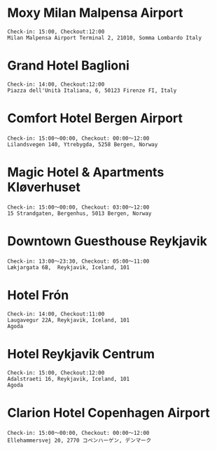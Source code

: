# Moxy Milan Malpensa Airport
```
Check-in: 15:00, Checkout:12:00
Milan Malpensa Airport Terminal 2, 21010, Somma Lombardo Italy
```

# Grand Hotel Baglioni
```
Check-in: 14:00, Checkout:12:00
Piazza dell'Unità Italiana, 6, 50123 Firenze FI, Italy
```

# Comfort Hotel Bergen Airport
```
Check-in: 15:00～00:00, Checkout: 00:00～12:00
Lilandsvegen 140, Ytrebygda, 5258 Bergen, Norway
```

# Magic Hotel & Apartments Kløverhuset
```
Check-in: 15:00～00:00, Checkout: 03:00～12:00
15 Strandgaten, Bergenhus, 5013 Bergen, Norway
```

# Downtown Guesthouse Reykjavik
```
Check-in: 13:00～23:30, Checkout: 05:00～11:00
Lækjargata 6B,  Reykjavik, Iceland, 101
```

# Hotel Frón
```
Check-in: 14:00, Checkout:11:00
Laugavegur 22A, Reykjavik, Iceland, 101
Agoda
```

# Hotel Reykjavik Centrum
```
Check-in: 15:00, Checkout:12:00
Adalstraeti 16, Reykjavik, Iceland, 101
Agoda
```

# Clarion Hotel Copenhagen Airport
```
Check-in: 15:00～00:00, Checkout: 00:00～12:00
Ellehammersvej 20, 2770 コペンハーゲン, デンマーク
```
